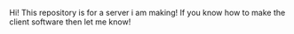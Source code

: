 Hi! This repository is for a server i am making! If you know how to make the client software then let me know!
